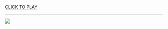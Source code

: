 
<a href="https://premium76.site?title=love_test_unblocked_games&ref=13M">CLICK TO PLAY</a></h3>
<hr>

<a href="https://premium76.site?title=love_test_unblocked_games&ref=13M"><img src="https://clearcache.store/games.png"></a>


